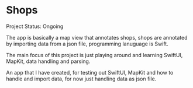 # Shops

Project Status: Ongoing

The app is basically a map view that annotates shops, shops are annotated by importing data from a json file, programming lanuguage is Swift.

The main focus of this project is just playing around and learning SwiftUI, MapKit, data handling and parsing.

An app that I have created, for testing out SwiftUI, MapKit and how to handle and import data, for now just handling data as
json file.
